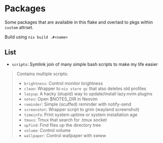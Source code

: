 # Packages

Some packages that are available in this flake and overlaid to pkgs within `custom` attrset.

Build using `nix build .#<name>`

## List

- `scripts`: Symlink join of many simple bash scripts to make my life easier
> Contains multiple scripts:
> - `brightness`: Control monitor brightness
> - `clean`: Wrapper to `nix store gc` that also deletes old profiles
> - `lazyup`: A hacky (stupid) way to update/install lazy.nvim plugins
> - `notes`: Open $NOTES_DIR in Neovim
> - `reminder`: Simple (scuffed) reminder with notify-send
> - `screenshot`: Wrapper script to grim (wayland screenshot)
> - `timeinfo`: Print system uptime or system installation age
> - `tmuxs`: Tmux that search for .tmux socket
> - `upfind`: Find files up the directory tree
> - `volume`: Control volume
> - `wallpaper`: Control wallpaper with swww
